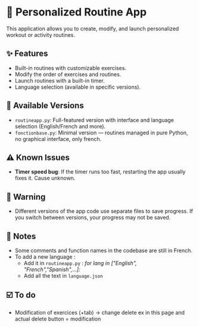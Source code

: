 # 💪 Personalized Routine App

This application allows you to create, modify, and launch personalized workout or activity routines.

## ✨ Features

- Built-in routines with customizable exercises.
- Modify the order of exercises and routines.
- Launch routines with a built-in timer.
- Language selection (available in specific versions).

## 📁 Available Versions

- `routineapp.py`: Full-featured version with interface and language selection (English/French and more).
- `fonctionbase.py`: Minimal version — routines managed in pure Python, no graphical interface, only french.

## ⚠️ Known Issues

- **Timer speed bug**: If the timer runs too fast, restarting the app usually fixes it. Cause unknown.

## 🚨 Warning

- Different versions of the app code use separate files to save progress. If you switch between versions, your progress may not be saved.

## 🔧 Notes

- Some comments and function names in the codebase are still in French.
- To add a new language :
    - Add it in `routineapp.py` : *for lang in ["English", "French","Spanish",...]:*
    - Add all the text in `language.json`

## ☑️ To do

- Modification of exercices (+tab) -> change delete ex in this page and actual delete button = modification